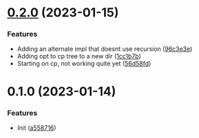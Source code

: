 

# [0.2.0](https://github.com/neo-andrew-moss/lineage-ts/compare/0.1.0...0.2.0) (2023-01-15)


### Features

* Adding an alternate impl that doesnt use recursion ([96c3e3e](https://github.com/neo-andrew-moss/lineage-ts/commit/96c3e3e1972f31fff04251a9b766b1fa6e66b9f3))
* Adding opt to cp tree to a new dir ([1cc1b7b](https://github.com/neo-andrew-moss/lineage-ts/commit/1cc1b7b41af24d4b032b2133790e278b52b7aa64))
* Starting on cp, not working quite yet ([56d58fd](https://github.com/neo-andrew-moss/lineage-ts/commit/56d58fd93146878581f20b4e0cd9dbe48a5275f3))

# 0.1.0 (2023-01-14)


### Features

* Init ([a558716](https://github.com/neo-andrew-moss/lineage-ts/commit/a558716f027d035f003d9ef1df832af425d4a554))